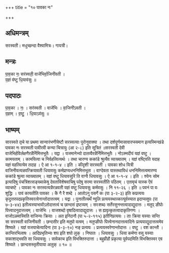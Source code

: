 +++
title = "१० पावका नः"

+++
## अधिमन्त्रम्
सरस्वती। मधुच्छन्दा वैश्वामित्रः। गायत्री।

## मन्त्रः
पा॒व॒का नः॒ सर॑स्वती॒ वाजे॑भिर्वा॒जिनी॑वती ।  
य॒ज्ञं व॑ष्टु धि॒याव॑सुः ॥

## पदपाठः
पा॒व॒का । नः॒ । सर॑स्वती । वाजे॑भिः । वा॒जिनी॑ऽवती ।  
य॒ज्ञम् । व॒ष्टु॒ । धि॒याऽव॑सुः ॥

## भाष्यम्
सारस्वते तृचे या प्रथमा सान्वारंभणीयेष्टौ सरस्वत्याः पुरोनुवाक्या । तथा दर्शपूर्णमासावारप्स्यमान इत्यस्मिन्खंडे पावका नः सरस्वती पावीरवी कन्या चित्रायुः (आ २-८) इति सूत्रितं ॥सरस्वती देवी वाजेभिर्हविर्लक्षणैरन्नैर्निमित्तभूतैः । यद्वा । यजमानेभ्यो दातव्यैरन्नैर्निमित्तभूतैः । नोऽस्मदीयं यज्ञं वष्टु । कामयताम् । कामयित्वा च निर्वहत्वित्यर्थः । तथा चारण्य ककांडे श्रुत्यैव व्याख्यातम् । यज्ञं वष्ट्विति यदाह यज्ञं वहत्वित्येव तदाह । ऐ आ १-१-४ । इति । कीदृशी सरस्वती । पावका शोध यित्री वाजिनीवत्यन्नवत्क्रियावती धियावसुः कर्मप्राप्यधननिमित्तभूता । वाग्देवता यास्तथाविधं धननिमित्तत्वमारण्य ककांडे श्रुत्या व्याख्यातम् । यज्ञं वष्टु धियावसुरि ति वाग्वै धियावसुः । ऐ आ १-१-४ । इति । श्येनः सोम इत्यादिषु पंचत्रिंशत्सङ्ख्याकेषु देवताविशेषवाचिषु पदेषु सरमा सरस्वतीति पठितम् । एतामृचं यास्क ऎवं व्याचष्टे । पावका नः सरस्वत्यन्नैरन्नवती यज्ञं वष्टु धियावसुः कर्मवसुः । नि ११-२६ । इति ॥ पवनं पा वः शुद्धिः । पावं कायतीति पावका । कै गै रै शब्दे । आतोऽनु पसर्गे कः (पा ३-२-३) इति कप्रत्ययः कृदुत्तरपदप्रकृतिस्वरत्वेनान्तोदात्तत्वम् । यद्वा । पुनातीत्यर्थे ण्वुलि प्रत्ययस्थात्कात्पूर्वस्यात इदाप्यसुपः (पा ७-३-४४) इतीत्वस्याभावोंऽतोदात्तत्वं च छान्दसं द्रष्टव्यम् । सरःशब्दः सर्तेरसुनन्तत्वादाद्युदात्तः । मतुप् ङीपोः पित्त्वादनुदात्तत्वम् । वाजेभिः । वाजशब्दो वृषादित्वादाद्युदात्तः । स ह्यवृत्कृतत्वादाकृतिगणः । वाजोऽन्नमास्विति वाजिन्यः क्रियाः । अत इनिठनौ (पा ५-२-११५) इतीनिप्रत्ययः । ताः क्रिया यस्याः सन्ति सा सरस्वती वाजिनीवती । छन्दसीर इति मतुपो वत्वम् । मतुप्ङीपोः पित्त्वेनानदात्तत्वादिनेः प्रत्ययाद्युदात्तत्वमेव शिष्यते । यज्ञं यजयाचेत्यादिना (पा ३-३-९०) नङ् प्रत्ययः । प्रत्ययस्वरेणान्तोदात्तः । वष्टु । वश कान्तौ । कान्तिरभिलाषः । आदिप्रभृतिभ्यः शप इति शपो लुक् । निघातः । धियावसुः । धिया कर्मणा वसु यस्याः सकाशाद्भवति सा धियावसुः । सावेकाच इति विभक्तिरुदात्ता । बहुव्रीहौ प्रकृत्या पूर्वपदमिति विभक्तिस्वर एव शिष्यते । छान्दसस्तृतीयाया अलुक् ॥ १० ॥